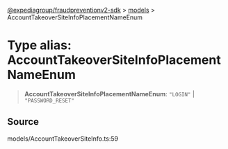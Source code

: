 [@expediagroup/fraudpreventionv2-sdk](../../index.md) > [models](../index.md) > AccountTakeoverSiteInfoPlacementNameEnum

# Type alias: AccountTakeoverSiteInfoPlacementNameEnum

> **AccountTakeoverSiteInfoPlacementNameEnum**: `"LOGIN"` \| `"PASSWORD_RESET"`

## Source

models/AccountTakeoverSiteInfo.ts:59
